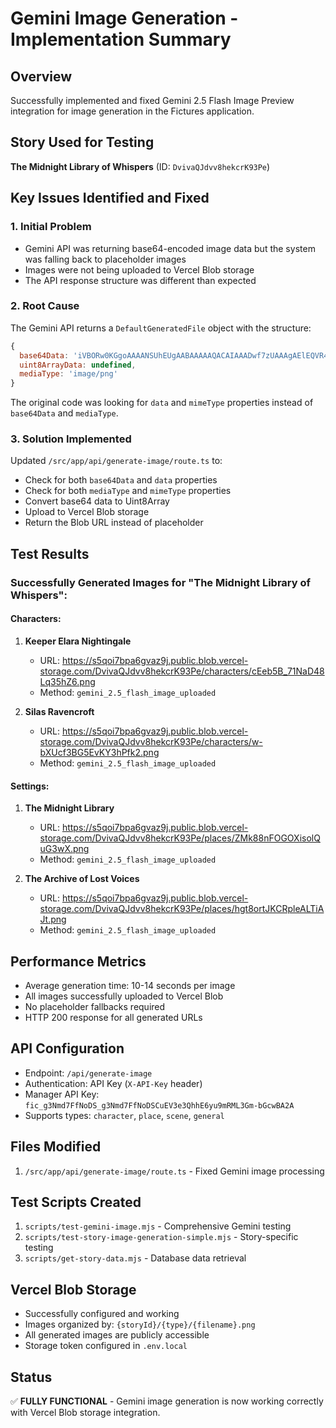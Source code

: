 # Gemini Image Generation - Implementation Summary

## Overview
Successfully implemented and fixed Gemini 2.5 Flash Image Preview integration for image generation in the Fictures application.

## Story Used for Testing
**The Midnight Library of Whispers** (ID: `DvivaQJdvv8hekcrK93Pe`)

## Key Issues Identified and Fixed

### 1. Initial Problem
- Gemini API was returning base64-encoded image data but the system was falling back to placeholder images
- Images were not being uploaded to Vercel Blob storage
- The API response structure was different than expected

### 2. Root Cause
The Gemini API returns a `DefaultGeneratedFile` object with the structure:
```javascript
{
  base64Data: 'iVBORw0KGgoAAAANSUhEUgAABAAAAAQACAIAAADwf7zUAAAgAElEQVR4...',
  uint8ArrayData: undefined,
  mediaType: 'image/png'
}
```

The original code was looking for `data` and `mimeType` properties instead of `base64Data` and `mediaType`.

### 3. Solution Implemented
Updated `/src/app/api/generate-image/route.ts` to:
- Check for both `base64Data` and `data` properties
- Check for both `mediaType` and `mimeType` properties
- Convert base64 data to Uint8Array
- Upload to Vercel Blob storage
- Return the Blob URL instead of placeholder

## Test Results

### Successfully Generated Images for "The Midnight Library of Whispers":

#### Characters:
1. **Keeper Elara Nightingale**
   - URL: https://s5qoi7bpa6gvaz9j.public.blob.vercel-storage.com/DvivaQJdvv8hekcrK93Pe/characters/cEeb5B_71NaD48Lq35hZ6.png
   - Method: `gemini_2.5_flash_image_uploaded`

2. **Silas Ravencroft**
   - URL: https://s5qoi7bpa6gvaz9j.public.blob.vercel-storage.com/DvivaQJdvv8hekcrK93Pe/characters/w-bXUcf3BG5EvKY3hPfk2.png
   - Method: `gemini_2.5_flash_image_uploaded`

#### Settings:
1. **The Midnight Library**
   - URL: https://s5qoi7bpa6gvaz9j.public.blob.vercel-storage.com/DvivaQJdvv8hekcrK93Pe/places/ZMk88nFOGOXisolQuG3wX.png
   - Method: `gemini_2.5_flash_image_uploaded`

2. **The Archive of Lost Voices**
   - URL: https://s5qoi7bpa6gvaz9j.public.blob.vercel-storage.com/DvivaQJdvv8hekcrK93Pe/places/hgt8ortJKCRpleALTiAJt.png
   - Method: `gemini_2.5_flash_image_uploaded`

## Performance Metrics
- Average generation time: 10-14 seconds per image
- All images successfully uploaded to Vercel Blob
- No placeholder fallbacks required
- HTTP 200 response for all generated URLs

## API Configuration
- Endpoint: `/api/generate-image`
- Authentication: API Key (`X-API-Key` header)
- Manager API Key: `fic_g3Nmd7FfNoDS_g3Nmd7FfNoDSCuEV3e3QhhE6yu9mRML3Gm-bGcwBA2A`
- Supports types: `character`, `place`, `scene`, `general`

## Files Modified
1. `/src/app/api/generate-image/route.ts` - Fixed Gemini image processing

## Test Scripts Created
1. `scripts/test-gemini-image.mjs` - Comprehensive Gemini testing
2. `scripts/test-story-image-generation-simple.mjs` - Story-specific testing
3. `scripts/get-story-data.mjs` - Database data retrieval

## Vercel Blob Storage
- Successfully configured and working
- Images organized by: `{storyId}/{type}/{filename}.png`
- All generated images are publicly accessible
- Storage token configured in `.env.local`

## Status
✅ **FULLY FUNCTIONAL** - Gemini image generation is now working correctly with Vercel Blob storage integration.